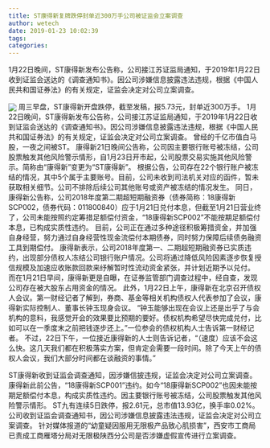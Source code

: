 ```yaml
---
title: ST康得新复牌跌停封单近300万手公司被证监会立案调查
author: wetech
date: 2019-01-23 10:02:39
tags: 
categories: 
---
```

1月22日晚间，ST康得新发布公告称，公司接江苏证监局通知，于2019年1月22日收到证监会送达的《调查通知书》。因公司涉嫌信息披露违法违规，根据《中国人民共和国证券法》的有关规定，证监会决定对公司立案调查。
<!-- more -->
<img align="center" border="0" src="https://imgcdn.yicai.com/uppics/images/2019/01/acad8217c8e583fa9874f86fa0e4bde7.jpg" />
周三早盘，ST康得新开盘跌停，截至发稿，报5.73元，封单近300万手。
1月22日晚间，ST康得新发布公告称，公司接江苏证监局通知，于2019年1月22日收到证监会送达的《调查通知书》。因公司涉嫌信息披露违法违规，根据《中国人民共和国证券法》的有关规定，证监会决定对公司立案调查。
曾经的千亿市值白马股，一夜之间被ST。
康得新21日晚间公告称，公司因主要银行账号被冻结，公司股票触发其他风险警示情形，自1月23日开市起，公司股票交易实施其他风险警示。简称由“康得新”变更为“ST康得新”。
根据公告，公司存在22个银行账户被冻结的情况，其中5个属于主要账号。目前，公司未收到司法机关对应的函件，暂未获取相关细节。公司不排除后续公司其他账号或资产被冻结的情况发生。
同日，康得新公告称，公司2018年度第二期超短期融资券（债券简称：18康得新SCP002，债券代码：011800840）应于1月21日兑付本息，但截至1月21日营业终了，公司未能按照约定筹措足额偿付资金，“18康得新SCP002”不能按期足额偿付本息，已构成实质性违约。
目前，公司正在通过多种途径积极筹措资金，并加强自身经营，努力通过自身经营性现金流偿付本期债券，同时努力保障后续债务融资工具到期偿付。
康得新表示，公司2018年度第一、二期超短期融资券已实质违约，出现部分债权人冻结公司银行账户情况。公司将通过降低风险因素逐步恢复授信规模及加速应收账款回款来纾解暂时性流动资金紧张，并计划近期予以兑付。
而在1月21日早间，康得新更是自曝，在证券监管部门调查过程中，经自查，发现公司存在被大股东占用资金的情况。
此外，1月22日上午，康得新在北京召开债权人会议。第一财经记者了解到，券商、基金等相关机构债权人代表参加了会议，康得新实际控制人、董事长钟玉现身会议。
“钟玉能够出现在会议上还是出乎了与会机构的意料，我感觉开会的效果要比预期的要好。债权机构希望尽快完成兑付，比如可以在一季度末之前把钱逐步还上。”一位参会的债权机构人士告诉第一财经记者。
不过，22日下午，一位接近康得新的人士则告诉记者，“（速度）应该不会这么快。这几天我们都在积极落实方案，但肯定会需要一段时间。除了今天上午的债权人会议，我们大部分时间都在谈融资的事情。”
 
 
ST康得新收到证监会调查通知，因涉嫌信披违规，证监会决定对公司立案调查。
康得新此前公告，“18康得新SCP001”违约。如今“18康得新SCP002”也因未能按期足额偿付本息，构成实质性违约。因主要银行账号被冻结，公司股票触发其他风险警示情形。
ST九有连续5日跌停，报2.61元，总市值13.93亿，换手率0.02%。
公司收到证监会调查通知书，因公司涉嫌信息披露违法违规，证监会决定对公司立案调查。
针对媒体报道的“幼童疑因服用无限极产品致心肌损害”，西安市工商局已责成工商雁塔分局对无限极陕西分公司是否涉嫌虚假宣传进行立案调查。
